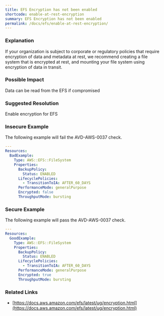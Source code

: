 ```yaml
---
title: EFS Encryption has not been enabled
shortcode: enable-at-rest-encryption
summary: EFS Encryption has not been enabled 
permalink: /docs/efs/enable-at-rest-encryption/
---
```


### Explanation

If your organization is subject to corporate or regulatory policies that require encryption of data and metadata at rest, we recommend creating a file system that is encrypted at rest, and mounting your file system using encryption of data in transit.

### Possible Impact
Data can be read from the EFS if compromised

### Suggested Resolution
Enable encryption for EFS


### Insecure Example

The following example will fail the AVD-AWS-0037 check.

```yaml
---
Resources:
  BadExample:
    Type: AWS::EFS::FileSystem
    Properties:
      BackupPolicy:
        Status: ENABLED
      LifecyclePolicies:
        - TransitionToIA: AFTER_60_DAYS
      PerformanceMode: generalPurpose
      Encrypted: false
      ThroughputMode: bursting

```



### Secure Example

The following example will pass the AVD-AWS-0037 check.

```yaml
---
Resources:
  GoodExample:
    Type: AWS::EFS::FileSystem
    Properties:
      BackupPolicy:
        Status: ENABLED
      LifecyclePolicies:
        - TransitionToIA: AFTER_60_DAYS
      PerformanceMode: generalPurpose
      Encrypted: true
      ThroughputMode: bursting

```




### Related Links


- [https://docs.aws.amazon.com/efs/latest/ug/encryption.html](https://docs.aws.amazon.com/efs/latest/ug/encryption.html)


